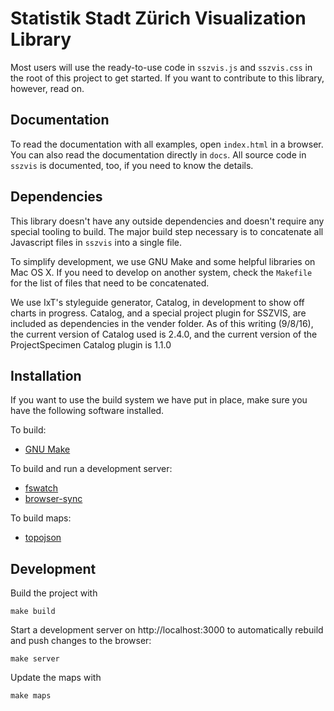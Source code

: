# Statistik Stadt Zürich Visualization Library

Most users will use the ready-to-use code in `sszvis.js` and `sszvis.css` in the root of this project to get started. If you want to contribute to this library, however, read on.

## Documentation

To read the documentation with all examples, open `index.html` in a browser. You can also read the documentation directly in `docs`. All source code in `sszvis` is documented, too, if you need to know the details.

## Dependencies

This library doesn't have any outside dependencies and doesn't require any special tooling to build. The major build step necessary is to concatenate all Javascript files in `sszvis` into a single file.

To simplify development, we use GNU Make and some helpful libraries on Mac OS X. If you need to develop on another system, check the `Makefile` for the list of files that need to be concatenated.

We use IxT's styleguide generator, Catalog, in development to show off charts in progress. Catalog, and a special project plugin for SSZVIS, are included as dependencies in the vender folder. As of this writing (9/8/16), the current version of Catalog used is 2.4.0, and the current version of the ProjectSpecimen Catalog plugin is 1.1.0

## Installation

If you want to use the build system we have put in place, make sure you have the following software installed.

To build:

* [GNU Make](https://www.gnu.org/software/make/manual/make.html)

To build and run a development server:

* [fswatch](http://emcrisostomo.github.io/fswatch/)
* [browser-sync](http://www.browsersync.io/)

To build maps:

* [topojson](https://github.com/mbostock/topojson)

## Development

Build the project with

    make build

Start a development server on http://localhost:3000 to automatically rebuild and push changes to the browser:

    make server

Update the maps with

    make maps
